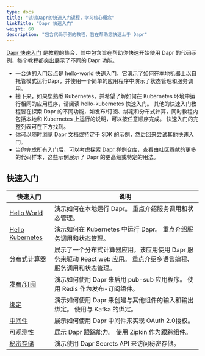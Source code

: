 ```yaml
---
type: docs
title: "试试Dapr的快速入门课程，学习核心概念"
linkTitle: "Dapr 快速入门"
weight: 60
description: "包含代码示例的教程，旨在帮助您快速上手 Dapr"
---
```


[Dapr 快速入门](https://github.com/dapr/quickstarts/tree/v1.5.0) 是教程的集合，其中包含旨在帮助你快速开始使用 Dapr 的代码示例，每个教程都突出展示了不同的 Dapr 功能。

- 一合适的入门起点是 hello-world 快速入门，它演示了如何在本地机器上以自托管模式运行Dapr，并使用一个简单的应用程序中演示了状态管理和服务调用。
- 接下来，如果您熟悉 Kubernetes，并希望了解如何在 Kubernetes 环境中运行相同的应用程序，请阅读 hello-kubernetes 快速入门。 其他的快速入门教程皆在探索 Dapr 的不同功能，如发布/订阅、绑定和分布式计算，同时教程内包括本地和 Kubernetes 上运行的说明，可以按任意顺序完成。 快速入门的完整列表可在下方找到。
- 你可以随时浏览 Dapr 文档或特定于 SDK 的示例，然后回来尝试其他快速入门。
- 当你完成所有入门后，可以考虑探索 [Dapr 样例仓库](https://github.com/dapr/samples)，查看由社区贡献的更多的代码样本，这些示例展示了 Dapr 的更高级或特定的用法。

## 快速入门

| 快速入门                                                                                 | 说明                                                                |
| ------------------------------------------------------------------------------------ | ----------------------------------------------------------------- |
| [Hello World](https://github.com/dapr/quickstarts/tree/v1.5.0/hello-world)           | 演示如何在本地运行 Dapr。 重点介绍服务调用和状态管理。                                    |
| [Hello Kubernetes](https://github.com/dapr/quickstarts/tree/v1.5.0/hello-kubernetes) | 演示如何在 Kubernetes 中运行 Dapr。 重点介绍服务调用和状态管理。                         |
| [分布式计算器](https://github.com/dapr/quickstarts/tree/v1.5.0/distributed-calculator)     | 展示了一个分布式计算器应用，该应用使用 Dapr 服务来驱动 React web 应用。 重点介绍多语言编程、服务调用和状态管理。 |
| [发布/订阅](https://github.com/dapr/quickstarts/tree/v1.5.0/pub-sub)                     | 演示如何使用 Dapr 来启用 pub-sub 应用程序。 使用 Redis 作为发布-订阅组件。                 |
| [绑定](https://github.com/dapr/quickstarts/tree/v1.5.0/bindings)                       | 演示如何使用 Dapr 来创建与其他组件的输入和输出绑定。 使用与 Kafka 的绑定。                      |
| [中间件](https://github.com/dapr/quickstarts/tree/v1.5.0/middleware)                    | 展示如何使用 Dapr 中间件来实现 OAuth 2.0授权。                                   |
| [可观测性](https://github.com/dapr/quickstarts/tree/v1.5.0/observability)                | 展示 Dapr 跟踪能力。 使用 Zipkin 作为跟踪组件。                                   |
| [秘密存储](https://github.com/dapr/quickstarts/tree/v1.5.0/secretstore)                  | 演示使用 Dapr Secrets API 来访问秘密存储。                                    |

